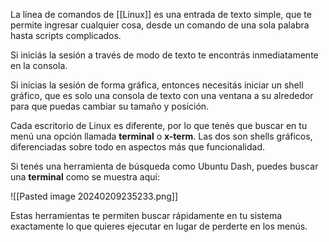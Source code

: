 La línea de comandos de [[Linux]] es una entrada de texto simple, que te permite ingresar cualquier cosa, desde un comando de una sola palabra hasta scripts complicados.

Si iniciás la sesión a través de modo de texto te encontrás inmediatamente en la consola.

Si inicias la sesión de forma gráfica, entonces necesitás iniciar un shell gráfico, que es solo una consola de texto con una ventana a su alrededor para que puedas cambiar su tamaño y posición.

Cada escritorio de Linux es diferente, por lo que tenés que buscar en tu menú una opción llamada **terminal** o **x-term**. Las dos son shells gráficos, diferenciadas sobre todo en aspectos más que funcionalidad. 

Si tenés una herramienta de búsqueda como Ubuntu Dash, puedes buscar una **terminal** como se muestra aquí:

![[Pasted image 20240209235233.png]]

Estas herramientas te permiten buscar rápidamente en tu sistema exactamente lo que quieres ejecutar en lugar de perderte en los menús.


